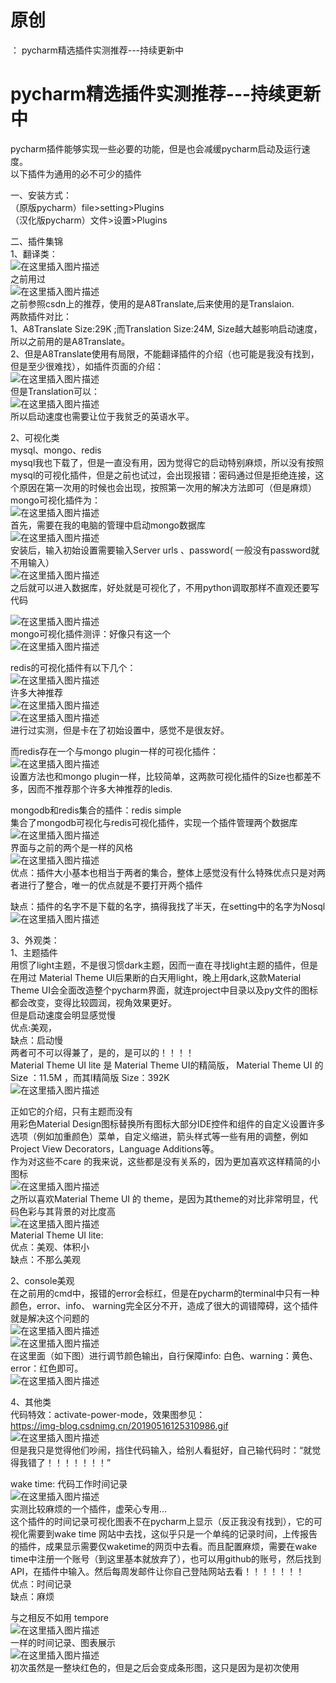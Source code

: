 # 原创

： pycharm精选插件实测推荐---持续更新中

# pycharm精选插件实测推荐---持续更新中

pycharm插件能够实现一些必要的功能，但是也会减缓pycharm启动及运行速度。<br/> 以下插件为通用的必不可少的插件

一、安装方式：<br/> （原版pycharm）file&gt;setting&gt;Plugins<br/> （汉化版pycharm）文件&gt;设置&gt;Plugins

二、插件集锦<br/>
1、翻译类：<br/> <img alt="在这里插入图片描述" src="https://img-blog.csdnimg.cn/20200412081347957.png?x-oss-process=image/watermark,type_ZmFuZ3poZW5naGVpdGk,shadow_10,text_aHR0cHM6Ly9ibG9nLmNzZG4ubmV0L3B5dGhvbl9fcmVwb3J0ZWQ=,size_16,color_FFFFFF,t_70"/><br/>
之前用过<br/> <img alt="在这里插入图片描述" src="https://img-blog.csdnimg.cn/20200412081439614.png?x-oss-process=image/watermark,type_ZmFuZ3poZW5naGVpdGk,shadow_10,text_aHR0cHM6Ly9ibG9nLmNzZG4ubmV0L3B5dGhvbl9fcmVwb3J0ZWQ=,size_16,color_FFFFFF,t_70"/><br/>
之前参照csdn上的推荐，使用的是A8Translate,后来使用的是Translaion.<br/> 两款插件对比：<br/> 1、A8Translate Size:29K ;而Translation Size:24M,
Size越大越影响启动速度，所以之前用的是A8Translate。<br/>
2、但是A8Translate使用有局限，不能翻译插件的介绍（也可能是我没有找到，但是至少很难找），如插件页面的介绍：<br/> <img alt="在这里插入图片描述" src="https://img-blog.csdnimg.cn/20200412081959478.png?x-oss-process=image/watermark,type_ZmFuZ3poZW5naGVpdGk,shadow_10,text_aHR0cHM6Ly9ibG9nLmNzZG4ubmV0L3B5dGhvbl9fcmVwb3J0ZWQ=,size_16,color_FFFFFF,t_70"/><br/>
但是Translation可以：<br/> <img alt="在这里插入图片描述" src="https://img-blog.csdnimg.cn/20200412082124808.png?x-oss-process=image/watermark,type_ZmFuZ3poZW5naGVpdGk,shadow_10,text_aHR0cHM6Ly9ibG9nLmNzZG4ubmV0L3B5dGhvbl9fcmVwb3J0ZWQ=,size_16,color_FFFFFF,t_70"/><br/>
所以启动速度也需要让位于我贫乏的英语水平。

2、可视化类<br/> mysql、mongo、redis<br/>
mysql我也下载了，但是一直没有用，因为觉得它的启动特别麻烦，所以没有按照mysql的可视化插件，但是之前也试过，会出现报错：密码通过但是拒绝连接，这个原因在第一次用的时候也会出现，按照第一次用的解决方法即可（但是麻烦）<br/>
mongo可视化插件为：<br/> <img alt="在这里插入图片描述" src="https://img-blog.csdnimg.cn/20200412082636481.png?x-oss-process=image/watermark,type_ZmFuZ3poZW5naGVpdGk,shadow_10,text_aHR0cHM6Ly9ibG9nLmNzZG4ubmV0L3B5dGhvbl9fcmVwb3J0ZWQ=,size_16,color_FFFFFF,t_70"/><br/>
首先，需要在我的电脑的管理中启动mongo数据库<br/> <img alt="在这里插入图片描述" src="https://img-blog.csdnimg.cn/20200412082942284.png"/><br/>
安装后，输入初始设置需要输入Server urls 、password(
一般没有password就不用输入）<br/> <img alt="在这里插入图片描述" src="https://img-blog.csdnimg.cn/20200412083148254.png?x-oss-process=image/watermark,type_ZmFuZ3poZW5naGVpdGk,shadow_10,text_aHR0cHM6Ly9ibG9nLmNzZG4ubmV0L3B5dGhvbl9fcmVwb3J0ZWQ=,size_16,color_FFFFFF,t_70"/><br/>
之后就可以进入数据库，好处就是可视化了，不用python调取那样不直观还要写代码

<img alt="在这里插入图片描述" src="https://img-blog.csdnimg.cn/20200412083405460.png?x-oss-process=image/watermark,type_ZmFuZ3poZW5naGVpdGk,shadow_10,text_aHR0cHM6Ly9ibG9nLmNzZG4ubmV0L3B5dGhvbl9fcmVwb3J0ZWQ=,size_16,color_FFFFFF,t_70"/><br/>
mongo可视化插件测评：好像只有这一个<br/> <img alt="在这里插入图片描述" src="https://img-blog.csdnimg.cn/20200412093554321.png?x-oss-process=image/watermark,type_ZmFuZ3poZW5naGVpdGk,shadow_10,text_aHR0cHM6Ly9ibG9nLmNzZG4ubmV0L3B5dGhvbl9fcmVwb3J0ZWQ=,size_16,color_FFFFFF,t_70"/>

redis的可视化插件有以下几个：<br/> <img alt="在这里插入图片描述" src="https://img-blog.csdnimg.cn/20200412083543938.png?x-oss-process=image/watermark,type_ZmFuZ3poZW5naGVpdGk,shadow_10,text_aHR0cHM6Ly9ibG9nLmNzZG4ubmV0L3B5dGhvbl9fcmVwb3J0ZWQ=,size_16,color_FFFFFF,t_70"/><br/>
许多大神推荐<br/> <img alt="在这里插入图片描述" src="https://img-blog.csdnimg.cn/20200412083604306.png"/><br/> <img alt="在这里插入图片描述" src="https://img-blog.csdnimg.cn/20200412083648671.png?x-oss-process=image/watermark,type_ZmFuZ3poZW5naGVpdGk,shadow_10,text_aHR0cHM6Ly9ibG9nLmNzZG4ubmV0L3B5dGhvbl9fcmVwb3J0ZWQ=,size_16,color_FFFFFF,t_70"/><br/>
进行过实测，但是卡在了初始设置中，感觉不是很友好。

而redis存在一个与mongo
plugin一样的可视化插件：<br/> <img alt="在这里插入图片描述" src="https://img-blog.csdnimg.cn/20200412083900326.png?x-oss-process=image/watermark,type_ZmFuZ3poZW5naGVpdGk,shadow_10,text_aHR0cHM6Ly9ibG9nLmNzZG4ubmV0L3B5dGhvbl9fcmVwb3J0ZWQ=,size_16,color_FFFFFF,t_70"/><br/>
设置方法也和mongo plugin一样，比较简单，这两款可视化插件的Size也都差不多，因而不推荐那个许多大神推荐的Iedis.

mongodb和redis集合的插件：redis simple<br/>
集合了mongodb可视化与redis可视化插件，实现一个插件管理两个数据库<br/> <img alt="在这里插入图片描述" src="https://img-blog.csdnimg.cn/20200420162537279.png?x-oss-process=image/watermark,type_ZmFuZ3poZW5naGVpdGk,shadow_10,text_aHR0cHM6Ly9ibG9nLmNzZG4ubmV0L3B5dGhvbl9fcmVwb3J0ZWQ=,size_16,color_FFFFFF,t_70"/><br/>
界面与之前的两个是一样的风格<br/> <img alt="在这里插入图片描述" src="https://img-blog.csdnimg.cn/20200420162558447.png?x-oss-process=image/watermark,type_ZmFuZ3poZW5naGVpdGk,shadow_10,text_aHR0cHM6Ly9ibG9nLmNzZG4ubmV0L3B5dGhvbl9fcmVwb3J0ZWQ=,size_16,color_FFFFFF,t_70"/><br/>
优点：插件大小基本也相当于两者的集合，整体上感觉没有什么特殊优点只是对两者进行了整合，唯一的优点就是不要打开两个插件

缺点：插件的名字不是下载的名字，搞得我找了半天，在setting中的名字为Nosql<br/> <img alt="在这里插入图片描述" src="https://img-blog.csdnimg.cn/20200420162941752.png?x-oss-process=image/watermark,type_ZmFuZ3poZW5naGVpdGk,shadow_10,text_aHR0cHM6Ly9ibG9nLmNzZG4ubmV0L3B5dGhvbl9fcmVwb3J0ZWQ=,size_16,color_FFFFFF,t_70"/>

3、外观类：<br/> 1、主题插件<br/> 用惯了light主题，不是很习惯dark主题，因而一直在寻找light主题的插件，但是在用过 Material Theme UI后果断的白天用light，晚上用dark,这款Material
Theme UI会全面改造整个pycharm界面，就连project中目录以及py文件的图标都会改变，变得比较圆润，视角效果更好。<br/> 但是启动速度会明显感觉慢<br/> 优点:美观，<br/> 缺点：启动慢<br/>
两者可不可以得兼了，是的，是可以的！！！！<br/> Material Theme UI lite 是 Material Theme UI的精简版， Material Theme UI 的 Size ：11.5M ，而其l精简版
Size：392K<br/> <img alt="在这里插入图片描述" src="https://img-blog.csdnimg.cn/20200412084955874.png?x-oss-process=image/watermark,type_ZmFuZ3poZW5naGVpdGk,shadow_10,text_aHR0cHM6Ly9ibG9nLmNzZG4ubmV0L3B5dGhvbl9fcmVwb3J0ZWQ=,size_16,color_FFFFFF,t_70"/>

正如它的介绍，只有主题而没有<br/> 用彩色Material Design图标替换所有图标大部分IDE控件和组件的自定义设置许多选项（例如加重颜色）菜单，自定义缩进，箭头样式等一些有用的调整，例如Project View
Decorators，Language Additions等。<br/> 作为对这些不care
的我来说，这些都是没有关系的，因为更加喜欢这样精简的小图标<br/> <img alt="在这里插入图片描述" src="https://img-blog.csdnimg.cn/2020041208534069.png"/><br/>
之所以喜欢Material Theme UI 的
theme，是因为其theme的对比非常明显，代码色彩与其背景的对比度高<br/> <img alt="在这里插入图片描述" src="https://img-blog.csdnimg.cn/20200412085649178.png?x-oss-process=image/watermark,type_ZmFuZ3poZW5naGVpdGk,shadow_10,text_aHR0cHM6Ly9ibG9nLmNzZG4ubmV0L3B5dGhvbl9fcmVwb3J0ZWQ=,size_16,color_FFFFFF,t_70"/><br/>
Material Theme UI lite:<br/> 优点：美观、体积小<br/> 缺点：不那么美观

2、console美观<br/> 在之前用的cmd中，报错的error会标红，但是在pycharm的terminal中只有一种颜色，error、info、
warning完全区分不开，造成了很大的调错障碍，这个插件就是解决这个问题的<br/> <img alt="在这里插入图片描述" src="https://img-blog.csdnimg.cn/20200412085912670.png?x-oss-process=image/watermark,type_ZmFuZ3poZW5naGVpdGk,shadow_10,text_aHR0cHM6Ly9ibG9nLmNzZG4ubmV0L3B5dGhvbl9fcmVwb3J0ZWQ=,size_16,color_FFFFFF,t_70"/><br/> <img alt="在这里插入图片描述" src="https://img-blog.csdnimg.cn/20200412090536196.png?x-oss-process=image/watermark,type_ZmFuZ3poZW5naGVpdGk,shadow_10,text_aHR0cHM6Ly9ibG9nLmNzZG4ubmV0L3B5dGhvbl9fcmVwb3J0ZWQ=,size_16,color_FFFFFF,t_70"/><br/>
在这里面（如下图）进行调节颜色输出，自行保障info:
白色、warning：黄色、error：红色即可。<br/> <img alt="在这里插入图片描述" src="https://img-blog.csdnimg.cn/20200412090859547.png?x-oss-process=image/watermark,type_ZmFuZ3poZW5naGVpdGk,shadow_10,text_aHR0cHM6Ly9ibG9nLmNzZG4ubmV0L3B5dGhvbl9fcmVwb3J0ZWQ=,size_16,color_FFFFFF,t_70"/>

4、其他类<br/>
代码特效：activate-power-mode，效果图参见：<br/> https://img-blog.csdnimg.cn/20190516125310986.gif<br/> <img alt="在这里插入图片描述" src="https://img-blog.csdnimg.cn/20200412091926432.png?x-oss-process=image/watermark,type_ZmFuZ3poZW5naGVpdGk,shadow_10,text_aHR0cHM6Ly9ibG9nLmNzZG4ubmV0L3B5dGhvbl9fcmVwb3J0ZWQ=,size_16,color_FFFFFF,t_70"/><br/>
但是我只是觉得他们吵闹，挡住代码输入，给别人看挺好，自己输代码时：“就觉得我错了！！！！！！！”

wake time:
代码工作时间记录<br/> <img alt="在这里插入图片描述" src="https://img-blog.csdnimg.cn/20200412092308860.png?x-oss-process=image/watermark,type_ZmFuZ3poZW5naGVpdGk,shadow_10,text_aHR0cHM6Ly9ibG9nLmNzZG4ubmV0L3B5dGhvbl9fcmVwb3J0ZWQ=,size_16,color_FFFFFF,t_70"/><br/>
实测比较麻烦的一个插件，虚荣心专用…<br/> 这个插件的时间记录可视化图表不在pycharm上显示（反正我没有找到），它的可视化需要到wake time
网站中去找，这似乎只是一个单纯的记录时间，上传报告的插件，成果显示需要仅waketime的网页中去看。而且配置麻烦，需要在wake
time中注册一个账号（到这里基本就放弃了），也可以用github的账号，然后找到API，在插件中输入。然后每周发邮件让你自己登陆网站去看！！！！！！！<br/> 优点：时间记录<br/> 缺点：麻烦

与之相反不如用
tempore<br/> <img alt="在这里插入图片描述" src="https://img-blog.csdnimg.cn/2020041209305651.png?x-oss-process=image/watermark,type_ZmFuZ3poZW5naGVpdGk,shadow_10,text_aHR0cHM6Ly9ibG9nLmNzZG4ubmV0L3B5dGhvbl9fcmVwb3J0ZWQ=,size_16,color_FFFFFF,t_70"/><br/>
一样的时间记录、图表展示<br/> <img alt="在这里插入图片描述" src="https://img-blog.csdnimg.cn/2020041209320446.png?x-oss-process=image/watermark,type_ZmFuZ3poZW5naGVpdGk,shadow_10,text_aHR0cHM6Ly9ibG9nLmNzZG4ubmV0L3B5dGhvbl9fcmVwb3J0ZWQ=,size_16,color_FFFFFF,t_70"/><br/>
初次虽然是一整块红色的，但是之后会变成条形图，这只是因为是初次使用
